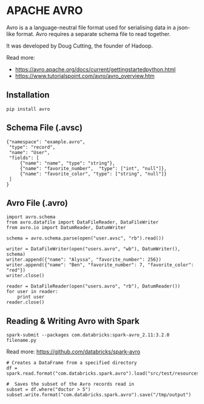 # APACHE AVRO

Avro is a a language-neutral file format used for serialising data in a json-like format. Avro requires a separate schema file to read together. 

It was developed by Doug Cutting, the founder of Hadoop. 

Read more: 
 * https://avro.apache.org/docs/current/gettingstartedpython.html
 * https://www.tutorialspoint.com/avro/avro_overview.htm

## Installation

`pip install avro`


## Schema File  (.avsc)

```
{"namespace": "example.avro",
 "type": "record",
 "name": "User",
 "fields": [
     {"name": "name", "type": "string"},
     {"name": "favorite_number",  "type": ["int", "null"]},
     {"name": "favorite_color", "type": ["string", "null"]}
 ]
}
```

## Avro File (.avro)

```
import avro.schema
from avro.datafile import DataFileReader, DataFileWriter
from avro.io import DatumReader, DatumWriter

schema = avro.schema.parse(open("user.avsc", "rb").read())

writer = DataFileWriter(open("users.avro", "wb"), DatumWriter(), schema)
writer.append({"name": "Alyssa", "favorite_number": 256})
writer.append({"name": "Ben", "favorite_number": 7, "favorite_color": "red"})
writer.close()

reader = DataFileReader(open("users.avro", "rb"), DatumReader())
for user in reader:
    print user
reader.close()
```

## Reading & Writing Avro with Spark

`spark-submit --packages com.databricks:spark-avro_2.11:3.2.0 filename.py`

Read more: https://github.com/databricks/spark-avro

```
# Creates a DataFrame from a specified directory
df = spark.read.format("com.databricks.spark.avro").load("src/test/resources/episodes.avro")

#  Saves the subset of the Avro records read in
subset = df.where("doctor > 5")
subset.write.format("com.databricks.spark.avro").save("/tmp/output")
```

